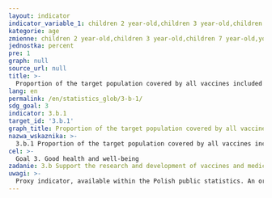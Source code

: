 ```yaml
---
layout: indicator
indicator_variable_1: children 2 year-old,children 3 year-old,children 7 year-old,youth 11 year-old,youth 15 year-old,youth 20 year-old,girls 14 year-old (rubella)
kategorie: age
zmienne: children 2 year-old,children 3 year-old,children 7 year-old,youth 11 year-old,youth 15 year-old,youth 20 year-old,girls 14 year-old (rubella)
jednostka: percent
pre: 1
graph: null
source_url: null
title: >-
  Proportion of the target population covered by all vaccines included in their national programme
lang: en
permalink: /en/statistics_glob/3-b-1/
sdg_goal: 3
indicator: 3.b.1
target_id: '3.b.1'
graph_title: Proportion of the target population covered by all vaccines included in their national programme
nazwa_wskaznika: >-
  3.b.1 Proportion of the target population covered by all vaccines included in their national programme
cel: >-
  Goal 3. Good health and well-being
zadanie: 3.b Support the research and development of vaccines and medicines for the communicable and non-communicable diseases that primarily affect developing countries, provide access to affordable essential medicines and vaccines, in accordance with the Doha Declaration on the TRIPS Agreement and Public Health, which affirms the right of developing countries to use to the full the provisions in the Agreement on Trade-Related Aspects of Intellectual Property Rights regarding flexibilities to protect public health, and, in particular, provide access to medicines for all
uwagi: >-
  Proxy indicator, available within the Polish public statistics. An original indicator, adopted by the UN for monitoring target 3.b of the 2030 Agenda is 3.b.1 Proportion of the target population covered by all vaccines included in their national programme.
---
```

